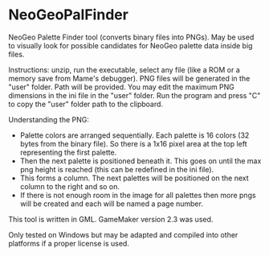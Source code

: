 # NeoGeoPalFinder
NeoGeo Palette Finder tool (converts binary files into PNGs).
May be used to visually look for possible candidates for NeoGeo palette data inside big files.

Instructions: unzip, run the executable, select any file (like a ROM or a memory save from Mame's debugger).
PNG files will be generated in the "user" folder. Path will be provided.
You may edit the maximum PNG dimensions in the ini file in the "user" folder.
Run the program and press "C" to copy the "user" folder path to the clipboard.

Understanding the PNG:
- Palette colors are arranged sequentially. Each palette is 16 colors (32 bytes from the binary file). So there is a 1x16 pixel area at the top left representing the first palette.
- Then the next palette is positioned beneath it. This goes on until the max png height is reached (this can be redefined in the ini file).
- This forms a column. The next palettes will be positioned on the next column to the right and so on.
- If there is not enough room in the image for all palettes then more pngs will be created and each will be named a page number.

This tool is written in GML. GameMaker version 2.3 was used.

Only tested on Windows but may be adapted and compiled into other platforms if a proper license is used.

